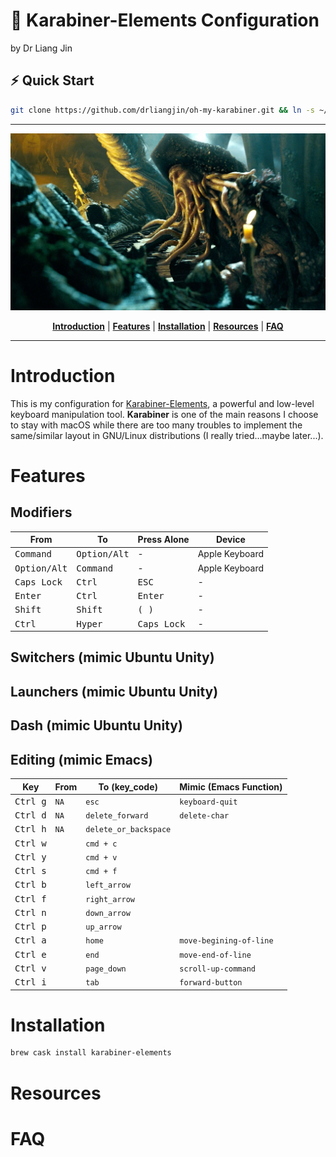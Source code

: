 # :musical_keyboard: Karabiner-Elements Configuration
by Dr Liang Jin

## :zap: Quick Start
```bash
git clone https://github.com/drliangjin/oh-my-karabiner.git && ln -s ~/oh-my-karabiner ~/.config/karabiner
```
- - -

<p align="center"><img src="/assets/images/davy_jones.jpg" alt="davy_jones"/></p>
<p align="center">
  <b><a href="#introduction">Introduction</a></b>
  |
  <b><a href="#features">Features</a></b>
  |
  <b><a href="#installation">Installation</a></b>
  |
  <b><a href="#resources">Resources</a></b>  
  |
  <b><a href="#features">FAQ</a></b>  
</p>

- - -

# Introduction

This is my configuration for [Karabiner-Elements](https://pqrs.org/osx/karabiner/), a powerful and low-level keyboard manipulation tool. **Karabiner** is one of the main reasons I choose to stay with macOS while there are too many troubles to implement the same/similar layout in GNU/Linux distributions (I really tried...maybe later...).

# Features

## Modifiers

| From                    | To                      | Press Alone                   | Device         |
|-------------------------|-------------------------|-------------------------------|----------------|
| <kbd> Command </kbd>    | <kbd> Option/Alt </kbd> | -                             | Apple Keyboard |
| <kbd> Option/Alt </kbd> | <kbd> Command </kbd>    | -                             | Apple Keyboard |
| <kbd> Caps Lock </kbd>  | <kbd> Ctrl </kbd>       | <kbd> ESC </kbd>              | -              |
| <kbd> Enter </kbd>      | <kbd> Ctrl </kbd>       | <kbd> Enter </kbd>            | -              |
| <kbd> Shift </kbd>      | <kbd> Shift </kbd>      | <kbd> ( </kbd> <kbd> ) </kbd> | -              |
| <kbd> Ctrl </kbd>       | <kbd> Hyper </kbd>      | <kbd> Caps Lock </kbd>        | -              |

## Switchers (mimic Ubuntu Unity)


## Launchers (mimic Ubuntu Unity)

## Dash (mimic Ubuntu Unity)

## Editing (mimic Emacs)

| Key                              | From | To (key_code)    | Mimic (Emacs Function)  |
|----------------------------------|--------|----------------|-----------------|
| <kbd> Ctrl </kbd> <kbd> g </kbd> | `NA`   | `esc`            | `keyboard-quit` |
| <kbd> Ctrl </kbd> <kbd> d </kbd> | `NA`   | `delete_forward` | `delete-char`   |
| <kbd> Ctrl </kbd> <kbd> h </kbd> | `NA`  | `delete_or_backspace`  |                 |
| <kbd> Ctrl </kbd> <kbd> w </kbd> |      | `cmd + c`               |                 |
| <kbd> Ctrl </kbd> <kbd> y </kbd> |      | `cmd + v`               |                 |
| <kbd> Ctrl </kbd> <kbd> s </kbd> |      | `cmd + f`               |                 |
| <kbd> Ctrl </kbd> <kbd> b </kbd> |      | `left_arrow`               |                 |
| <kbd> Ctrl </kbd> <kbd> f </kbd> |      | `right_arrow`               |                 |
| <kbd> Ctrl </kbd> <kbd> n </kbd> |      | `down_arrow`               |                 |
| <kbd> Ctrl </kbd> <kbd> p </kbd> |      | `up_arrow`               |                 |
| <kbd> Ctrl </kbd> <kbd> a </kbd> |      | `home`         |    `move-begining-of-line`             |
| <kbd> Ctrl </kbd> <kbd> e </kbd> |      | `end`            | `move-end-of-line`                |
| <kbd> Ctrl </kbd> <kbd> v </kbd> |      | `page_down`      | `scroll-up-command`                |
| <kbd> Ctrl </kbd> <kbd> i </kbd> |      | `tab`            | `forward-button`        |

# Installation
```bash
brew cask install karabiner-elements
```

# Resources

# FAQ
